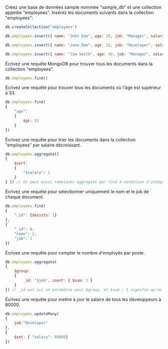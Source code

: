 Créez une base de données sample nommée "sample_db" et une collection appelée "employees". Insérez les documents suivants dans la collection "employees":

``` javascript
db.createCollection("employees")

db.employees.insert({ name: "John Doe", age: 35, job: "Manager", salary: 80000 })

db.employees.insert({ name: "Jane Doe", age: 32, job: "Developer", salary: 75000 })

db.employees.insert({ name: "Jim Smith", age: 40, job: "Manager", salary: 85000 })
```


Écrivez une requête MongoDB pour trouver tous les documents dans la collection "employees".

``` javascript
db.employees.find()
```


Écrivez une requête pour trouver tous les documents où l'âge est supérieur à 33.

``` javascript
db.employees.find(
{
	"age": 
	{
		$gt: 33
	}
})
```


Écrivez une requête pour trier les documents dans la collection "employees" par salaire décroissant.

``` javascript
db.employees.aggregate([ 
{ 
	$sort: 
	{
		"$salary": 1
	}
} ]) // On peut aussi remplacer aggregate par find à condition d'intégrer son contenu dans un $expr
```


Écrivez une requête pour sélectionner uniquement le nom et le job de chaque document.

``` javascript
db.employees.find(
{
	"_id": {$exists: 1}
},
{
	"_id": 0,
	"name": 1,
	"job": 1
})
```


Écrivez une requête pour compter le nombre d'employés par poste.

``` javascript
db.employees.aggregate(
{ 
	$group: 
	{ 
		_id: "$job", count: { $sum: 1 } 
	}
}) // _id est ici un paramètre pour $group, et $sum : 1 signifie qu'on incrémente de 1 à chaque fois
```


Écrivez une requête pour mettre à jour le salaire de tous les développeurs à 80000.

``` javascript
db.employees.updateMany(
{
	job:"Developer"
},
{
	$set: { "salary": 80000} 
})
```
